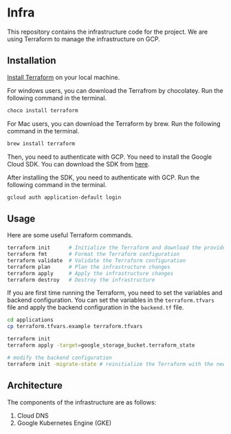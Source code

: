 # Infra

This repository contains the infrastructure code for the project. We are using Terraform to manage the infrastructure on GCP.

## Installation

[Install Terraform](https://learn.hashicorp.com/tutorials/terraform/install-cli) on your local machine.

For windows users, you can download the Terrafrom by chocolatey. Run the following command in the terminal.

```bash
choco install terraform
```

For Mac users, you can download the Terraform by brew. Run the following command in the terminal.

```bash
brew install terraform
```

Then, you need to authenticate with GCP. You need to install the Google Cloud SDK. You can download the SDK from [here](https://cloud.google.com/sdk/docs/install).

After installing the SDK, you need to authenticate with GCP. Run the following command in the terminal.

```bash
gcloud auth application-default login
```

## Usage

Here are some useful Terraform commands.

```bash
terraform init      # Initialize the Terraform and download the provider plugins
terraform fmt       # Format the Terraform configuration
terraform validate  # Validate the Terraform configuration
terraform plan      # Plan the infrastructure changes
terraform apply     # Apply the infrastructure changes
terraform destroy   # Destroy the infrastructure
```

If you are first time running the Terraform, you need to set the variables and backend configuration. You can set the variables in the `terraform.tfvars` file and apply the backend configuration in the `backend.tf` file.

```bash
cd applications
cp terraform.tfvars.example terraform.tfvars
```

```bash
terraform init
terraform apply -target=google_storage_bucket.terraform_state

# modify the backend configuration
terraform init -migrate-state # reinitialize the Terraform with the new backend configuration
```

## Architecture

The components of the infrastructure are as follows:

1. Cloud DNS
2. Google Kubernetes Engine (GKE)

